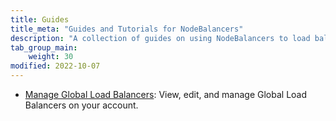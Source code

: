```yaml
---
title: Guides
title_meta: "Guides and Tutorials for NodeBalancers"
description: "A collection of guides on using NodeBalancers to load balance applications hosted on the Linode platform."
tab_group_main:
    weight: 30
modified: 2022-10-07
---
```

- [Manage Global Load Balancers](/docs/products/networking/global-loadbalancer/guides/manage/): View, edit, and manage Global Load Balancers on your account.